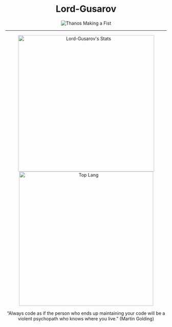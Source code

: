 <div align="center">

 <h1 align="center"> Lord-Gusarov </h1>

<div align="center"><img src="Thanos_glove.gif" alt="Thanos Making a Fist" />


--------


<!--  GitHub Stats --->
<a><img width="425" img align="center" alt="Lord-Gusarov's Stats" src="https://github-readme-stats.vercel.app/api?username=Lord-Gusarov&show_icons=true&theme=radical" />
</a><a><img width="419" img align="center" alt="Top Lang" src="https://github-readme-stats.vercel.app/api/top-langs/?username=Lord-Gusarov&layout=compact&hide=perl&theme=chartreuse-dark" /></a>


“Always code as if the person who ends up maintaining your code will be a violent psychopath who knows where you live.”
(Martin Golding)

  

<!--
**Lord-Gusarov/Lord-gusarov** is a ✨ _special_ ✨ repository because its `README.md` (this file) appears on your GitHub profile.

Here are some ideas to get you started:

- 🔭 I’m currently working on ...
- 🌱 I’m currently learning ...
- 👯 I’m looking to collaborate on ...
- 🤔 I’m looking for help with ...
- 💬 Ask me about ...
- 📫 How to reach me: ...
- 😄 Pronouns: ...
- ⚡ Fun fact: ...
-->
